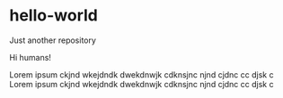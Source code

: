 # hello-world
Just another repository

Hi humans!

Lorem ipsum ckjnd wkejdndk dwekdnwjk cdknsjnc njnd cjdnc cc djsk c
Lorem ipsum ckjnd wkejdndk dwekdnwjk cdknsjnc njnd cjdnc cc djsk c

